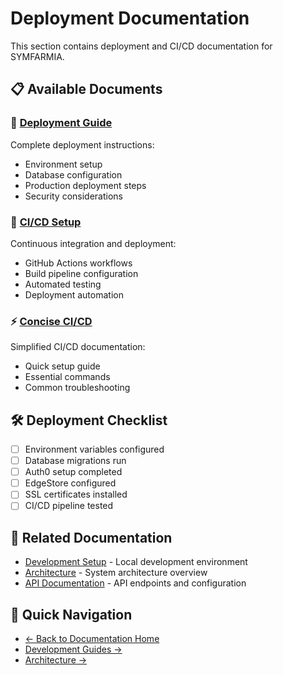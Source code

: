 # Deployment Documentation

This section contains deployment and CI/CD documentation for SYMFARMIA.

## 📋 Available Documents

### 🚀 [Deployment Guide](./DEPLOYMENT.md)
Complete deployment instructions:
- Environment setup
- Database configuration
- Production deployment steps
- Security considerations

### 🔄 [CI/CD Setup](./ci-cd.md)
Continuous integration and deployment:
- GitHub Actions workflows
- Build pipeline configuration
- Automated testing
- Deployment automation

### ⚡ [Concise CI/CD](./cicd-conciso.md)
Simplified CI/CD documentation:
- Quick setup guide
- Essential commands
- Common troubleshooting

## 🛠️ Deployment Checklist

- [ ] Environment variables configured
- [ ] Database migrations run
- [ ] Auth0 setup completed
- [ ] EdgeStore configured
- [ ] SSL certificates installed
- [ ] CI/CD pipeline tested

## 🔗 Related Documentation

- [Development Setup](../development/) - Local development environment
- [Architecture](../architecture/) - System architecture overview
- [API Documentation](../api/) - API endpoints and configuration

## 🚀 Quick Navigation

- [← Back to Documentation Home](../README.md)
- [Development Guides →](../development/)
- [Architecture →](../architecture/)